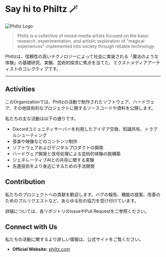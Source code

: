 # Say hi to Philtz 🪄

![Philtz Logo](https://github.com/philtzjp/.github/profile/img/philtz.png?raw=true)

> Philtz is a collective of mixed-media artists focused on the basic research, experimentation, and artistic exploration of "magical experiences" implemented into society through reliable technology.

Philtzは、信頼性の高いテクノロジーによって社会に実装される「魔法のような体験」の基礎研究、実験、芸術的探求に焦点を当てた、ミクストメディアアーティストのコレクティブです。

---

## Activities

このOrganizationでは、Philtzの活動で制作されたソフトウェア、ハードウェア、その他技術的なプロジェクトに関するソースコードや資料を公開します。

私たちの主な活動は以下の通りです。

* Discordコミュニティサーバーを利用したアイデア交換、知識共有、トラブルシューティング
* 音楽や映像などのコンテンツ制作
* ソフトウェアおよびデジタルプロダクトの開発
* ハードウェア開発と信号処理による芸術的体験の脱構築
* ジェネレーティブAIとの共存に関する実験
* 先進技術をより身近にするための手法開発

## Contribution

私たちのプロジェクトへの貢献を歓迎します。バグの報告、機能の提案、改善のためのプルリクエストなど、あらゆる形の協力を受け付けています。

詳細については、各リポジトリのIssueやPull Requestをご参照ください。


## Connect with Us

私たちの活動に関するより詳しい情報は、公式サイトをご覧ください。

* **Official Website:** [philtz.com](https://philtz.com)